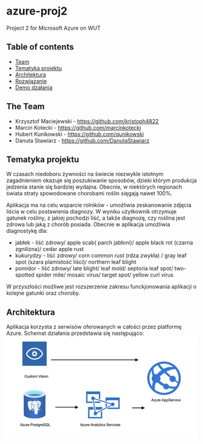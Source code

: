 # azure-proj2
Project 2 for Microsoft Azure on WUT

## Table of contents
* [Team](#the-team)
* [Tematyka projektu](#tematyka-projektu)
* [Architektura](#architektura)
* [Rozwiązanie](#rozwiązanie)
* [Demo dzałania](#demo-działania)

## The Team
* Krzysztof Maciejewski - https://github.com/kristoph4822
* Marcin Kotecki  - https://github.com/marcinkotecki
* Hubert Kunikowski - https://github.com/qunikowski
* Danuta Stawiarz  - https://github.com/DanutaStawiarz

## Tematyka projektu
W czasach niedoboru żywności na świecie niezwykle istotnym zagadnieniem okazuje się poszukiwanie sposobów, dzieki którym produkcja jedzenia stanie się bardziej wydajna. Obecnie, w niektórych regionach świata straty spowodowane chorobami roślin sięgają nawet 100%.

Aplikacja ma na celu wsparcie rolników -  umożliwia zeskanowanie zdjęcia liścia w celu postawienia diagnozy. W wyniku użytkownik otrzymuje gatunek rośliny, z jakiej pochodzi liść, a także diagnozę, czy roślina jest zdrowa lub jaką z chorób posiada. Obecnie w aplikacja umożliwia diagnostykę dla:
* jabłek - liść zdrowy/ apple scab( parch jabłoni)/ apple black rot (czarna zgnilizna)/ cedar apple rust
* kukurydzy - liść zdrowy/ corn common rust (rdza zwykła) / gray leaf spot (szara plamistość liści)/ northern leaf blight
* pomidor - liść zdrowy/ late blight/ leaf mold/ septoria leaf spot/ two-spotted spider mite/ mosaic virus/ target spot/ yellow curl virus

W przyszłości możliwe jest rozszerzenie zakresu funckjonowania aplikacji o kolejne gatunki oraz choroby.


## Architektura
Aplikacja korzysta z serwisów oferowanych w całości przez platformę Azure. Schemat działania przedstawia się następująco:
![Optional Text](images/architektura.png)
